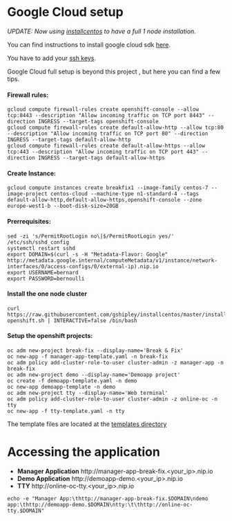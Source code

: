  # Google Cloud setup

*UPDATE: Now using [installcentos](https://github.com/gshipley/installcentos) to have a full 1 node installation.*

 You can find instructions to install google cloud sdk [here](https://cloud.google.com/sdk/downloads#yum).

 You have to add your [ssh keys](https://cloud.google.com/compute/docs/instances/adding-removing-ssh-keys).

 Google Cloud full setup is beyond this project , but here you can find a few tips.

#### Firewall rules:
```
gcloud compute firewall-rules create openshift-console --allow tcp:8443 --description "Allow incoming traffic on TCP port 8443" --direction INGRESS --target-tags openshift-console
gcloud compute firewall-rules create default-allow-http --allow tcp:80 --description "Allow incoming traffic on TCP port 80" --direction INGRESS --target-tags default-allow-http
gcloud compute firewall-rules create default-allow-https --allow tcp:443 --description "Allow incoming traffic on TCP port 443" --direction INGRESS --target-tags default-allow-https
```

#### Create Instance:
```
gcloud compute instances create breakfix1 --image-family centos-7 --image-project centos-cloud --machine-type n1-standard-4 --tags default-allow-http,default-allow-https,openshift-console --zone europe-west1-b --boot-disk-size=20GB
```

#### Prerrequisites:
```
sed -zi 's/PermitRootLogin no\|$/PermitRootLogin yes/' /etc/ssh/sshd_config
systemctl restart sshd
export DOMAIN=$(curl -s -H "Metadata-Flavor: Google" http://metadata.google.internal/computeMetadata/v1/instance/network-interfaces/0/access-configs/0/external-ip).nip.io
export USERNAME=bernard
export PASSWORD=bernoulli
```

#### Install the one node cluster
```
curl https://raw.githubusercontent.com/gshipley/installcentos/master/install-openshift.sh | INTERACTIVE=false /bin/bash
```

#### Setup the openshift projects:

```
oc adm new-project break-fix --display-name='Break & Fix'
oc new-app -f manager-app-template.yaml -n break-fix
oc adm policy add-cluster-role-to-user cluster-admin -z manager-app -n break-fix
oc adm new-project demo --display-name='Demoapp project'
oc create -f demoapp-template.yaml -n demo
oc new-app demoapp-template -n demo
oc adm new-project tty --display-name='Web terminal'
oc adm policy add-cluster-role-to-user cluster-admin -z online-oc -n tty
oc new-app -f tty-template.yaml -n tty
```

The template files are located at the [templates directory](https://github.com/ruromero/break-fix/templates/)

# Accessing the application


* **Manager Application** http://manager-app-break-fix.<your_ip>.nip.io
* **Demo Application** http://demoapp-demo.<your_ip>.nip.io
* **TTY** http://online-oc-tty.<your_ip>.nip.io

```
echo -e "Manager App:\thttp://manager-app-break-fix.$DOMAIN\ndemo app:\thttp://demoapp-demo.$DOMAIN\ntty:\t\thttp://online-oc-tty.$DOMAIN"
```
